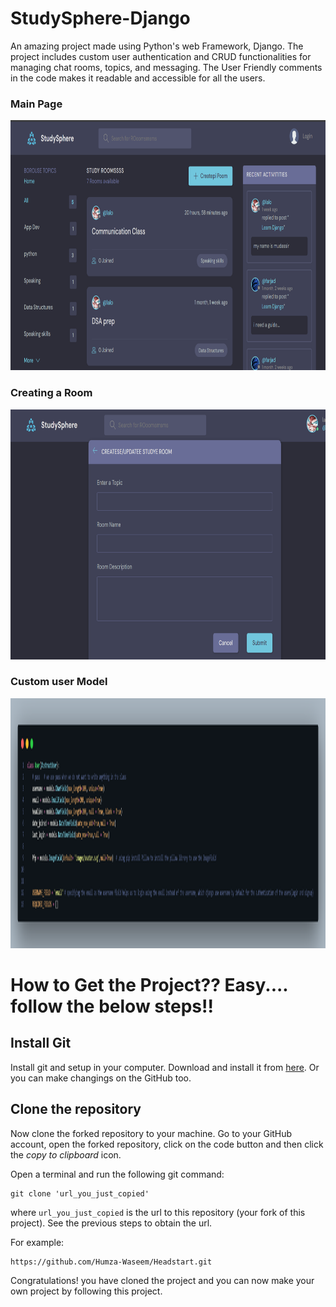 # StudySphere-Django
An amazing project made using Python's web Framework, Django.
The project includes custom user authentication and CRUD functionalities for managing chat rooms, topics, and messaging. The User Friendly comments in the code makes it readable and accessible for all the users.

<h3>Main Page</h3>
 <img src="Snapshots/mainWindow.png" alt="MainWindow-of-application" title="StudySphere Logo" width= "600" height= "400">
 
<h3>Creating a Room</h3>
 <img src="Snapshots/CreateRoom.png" alt="create-room-window" title="StudySphere Logo" width= "600" height= "400">
 
<h3>Custom user Model</h3>
 <img src="Snapshots/code.png" alt="customusermodel" title="StudySphere Logo" width= "auto" height= "400">

 
<h1>How to Get the Project?? Easy.... follow the below steps!!</h1>

## Install Git
Install git and setup in your computer. Download and install it from [here](https://git-scm.com/downloads).
Or you can make changings on the GitHub too.

## Clone the repository

Now clone the forked repository to your machine. Go to your GitHub account, open the forked repository, click on the code button and then click the _copy to clipboard_ icon.

Open a terminal and run the following git command:

```
git clone 'url_you_just_copied'
```
where `url_you_just_copied` is the url to this repository (your fork of this project). See the previous steps to obtain the url.

For example:

```
https://github.com/Humza-Waseem/Headstart.git
```

Congratulations! you have cloned the project and you can now make your own project by following this project.







